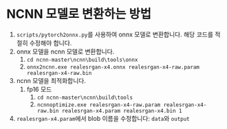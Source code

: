 # NCNN 모델로 변환하는 방법

1. `scripts/pytorch2onnx.py`를 사용하여 onnx 모델로 변환합니다. 해당 코드를 적절히 수정해야 합니다.
1. onnx 모델을 ncnn 모델로 변환합니다.
    1. `cd ncnn-master\ncnn\build\tools\onnx`
    1. `onnx2ncnn.exe realesrgan-x4.onnx realesrgan-x4-raw.param realesrgan-x4-raw.bin`
1. ncnn 모델을 최적화합니다.
    1. fp16 모드
        1. `cd ncnn-master\ncnn\build\tools`
        1. `ncnnoptimize.exe realesrgan-x4-raw.param realesrgan-x4-raw.bin realesrgan-x4.param realesrgan-x4.bin 1`
1. `realesrgan-x4.param`에서 blob 이름을 수정합니다: `data`와 `output`
